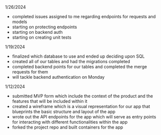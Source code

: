 1/26/2024
- completed issues assigned to me regarding endpoints for requests and models
- starting on protecting endpoints
- starting on backend auth
- starting on creating unit tests

1/19/2024
- finalized which database to use and ended up deciding upon SQL
- created all of our tables and had the migrations completed
- completed backend points for our tables and completed the merge requests for them
- will tackle backend authentication on Monday

1/12/2024
- submitted MVP form which include the context of the product and the features that will be included within it
- created a wireframe which is a visual representation for our app that blueprints the basic structure and layout of the app
- wrote out the API endpoints for the app which will serve as entry points for interacting with different functionalities within the app
- forked the project repo and built containers for the app
